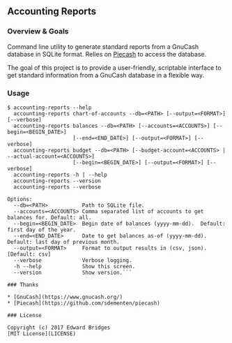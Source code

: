 ## Accounting Reports

### Overview & Goals
Command line utility to generate standard reports from a GnuCash database in SQLite format.  Relies on [Piecash](https://github.com/sdementen/piecash) to access the database.

The goal of this project is to provide a user-friendly, scriptable interface to get standard information from a GnuCash database in a flexible way.

### Usage

```
$ accounting-reports --help
  accounting-reports chart-of-accounts --db=<PATH> [--output=<FORMAT>] [--verbose]
  accounting-reports balances --db=<PATH> [--accounts=<ACCOUNTS>] [--begin=<BEGIN_DATE>]
                     [--end=<END_DATE>] [--output=<FORMAT>] [--verbose]
  accounting-reports budget --db=<PATH> [--budget-account=<ACCOUNTS> | --actual-account=<ACCOUNTS>]
                     [--begin=<BEGIN_DATE>] [--output=<FORMAT>] [--verbose]
  accounting-reports -h | --help
  accounting-reports --version
  accounting-reports --verbose

Options:
  --db=<PATH>           Path to SQLite file.
  --accounts=<ACCOUNTS> Comma separated list of accounts to get balances for. Default: all.
  --begin=<BEGIN_DATE>  Begin date of balances (yyyy-mm-dd).  Default: first day of the year.
  --end=<END_DATE>      Date to get balances as-of (yyyy-mm-dd).  Default: last day of previous month.
  --output=<FORMAT>     Format to output results in (csv, json). [Default: csv]
  --verbose             Verbose logging.
  -h --help             Show this screen.
  --version             Show version.```

### Thanks

* [GnuCash](https://www.gnucash.org/)
* [Piecash](https://github.com/sdementen/piecash)

### License

Copyright (c) 2017 Edward Bridges
[MIT License](LICENSE)
